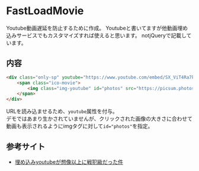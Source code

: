 # FastLoadMovie

Youtube動画遅延を防止するために作成。
Youtubeと書いてますが他動画埋め込みサービスでもカスタマイズすれば使えると思います。
notjQueryで記載しています。

## 内容

```html
<div class="only-sp" youtube="https://www.youtube.com/embed/SX_ViT4Ra7k?autoplay=1&rel=0&showinfo=0" onclick="fastLoadYoutube('photos',this)">
    <span class="ico-movie">
        <img class="img-youtube" id="photos" src="https://picsum.photos/560/315" alt="">
    </span>
</div>
```

URLを読み込ませるため、`youtube`属性を付与。  
デモではあまり生かされていませんが、クリックされた画像の大きさに合わせて動画も表示されるようにimgタグに対して`id="photos"`を指定。

## 参考サイト
- [埋め込みyoutubeが想像以上に戦犯級だった件](https://myscreate.com/youtube-defer/)